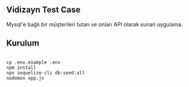 ## Vidizayn Test Case

Mysql'e bağlı bir müşterileri tutan ve onları API olarak sunan uygulama.

## Kurulum

<div class="snippet-clipboard-content notranslate position-relative overflow-auto">
<pre class="notranslate" style="position: relative;">
<code>
cp .env.example .env
npm install
npx sequelize-cli db:seed:all
nodemon app.js
</code>
</pre>
</div>
